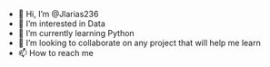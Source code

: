 - 👋 Hi, I’m @Jlarias236
- 👀 I’m interested in Data
- 🌱 I’m currently learning Python
- 💞️ I’m looking to collaborate on any project that will help me learn
- 📫 How to reach me

<!---
Jlarias236/Jlarias236 is a ✨ special ✨ repository because its `README.md` (this file) appears on your GitHub profile.
You can click the Preview link to take a look at your changes.
--->
